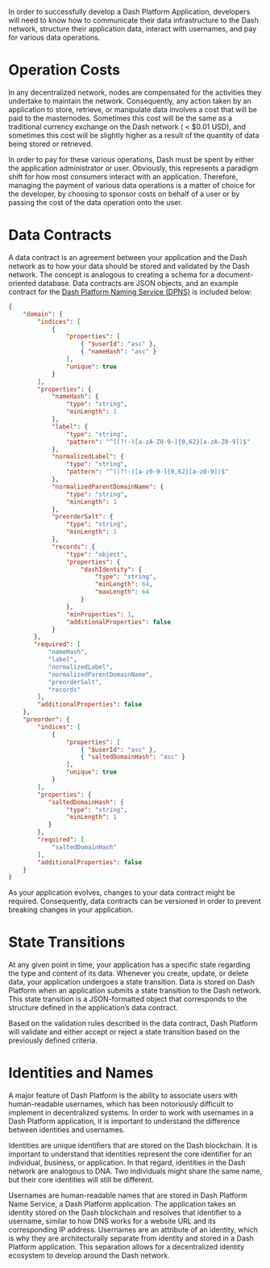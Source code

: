 In order to successfully develop a Dash Platform Application, developers will need to know how to communicate their data infrastructure to the Dash network, structure their application data, interact with usernames, and pay for various data operations.

# Operation Costs

In any decentralized network, nodes are compensated for the activities they undertake to maintain the network. Consequently, any action taken by an application to store, retrieve, or manipulate data involves a cost that will be paid to the masternodes. Sometimes this cost will be the same as a traditional currency exchange on the Dash network ( < $0.01 USD), and sometimes this cost will be slightly higher as a result of the quantity of data being stored or retrieved.

In order to pay for these various operations, Dash must be spent by either the application administrator or user. Obviously, this represents a paradigm shift for how most consumers interact with an application. Therefore, managing the payment of various data operations is a matter of choice for the developer, by choosing to sponsor costs on behalf of a user or by passing the cost of the data operation onto the user.

# Data Contracts

A data contract is an agreement between your application and the Dash network as to how your data should be stored and validated by the Dash network. The concept is analogous to creating a schema for a document-oriented database. Data contracts are JSON objects, and an example contract for the [Dash Platform Naming Service (DPNS)](https://github.com/dashevo/platform/blob/master/packages/dpns-contract/schema/dpns-contract-documents.json) is included below:

```json
{
    "domain": {
        "indices": [
            {
                "properties": [
                    { "$userId": "asc" },
                    { "nameHash": "asc" }
                ],
                "unique": true
            }
        ],
        "properties": {
            "nameHash": {
                "type": "string",
                "minLength": 1
            },
            "label": {
                "type": "string",
                "pattern": "^((?!-)[a-zA-Z0-9-]{0,62}[a-zA-Z0-9])$"
            },
            "normalizedLabel": {
                "type": "string",
                "pattern": "^((?!-)[a-z0-9-]{0,62}[a-z0-9])$"
            },
            "normalizedParentDomainName": {
                "type": "string",
                "minLength": 1
            },
            "preorderSalt": {
                "type": "string",
                "minLength": 1
            },
            "records": {
                "type": "object",
                "properties": {
                    "dashIdentity": {
                        "type": "string",
                        "minLength": 64,
                        "maxLength": 64
                    }
                },
                "minProperties": 1,
                "additionalProperties": false
            }
       },
       "required": [
           "nameHash",
           "label",
           "normalizedLabel",
           "normalizedParentDomainName",
           "preorderSalt",
           "records"
        ],
        "additionalProperties": false
    },
    "preorder": {
        "indices": [
            {
                "properties": [
                    { "$userId": "asc" },
                    { "saltedDomainHash": "asc" }
                ],
                "unique": true
            }
        ],
        "properties": {
           "saltedDomainHash": {
                "type": "string",
                "minLength": 1
           }
        },
        "required": [
            "saltedDomainHash"
        ],
        "additionalProperties": false
    }
}
```

As your application evolves, changes to your data contract might be required. Consequently, data contracts can be versioned in order to prevent breaking changes in your application.

# State Transitions

At any given point in time, your application has a specific state regarding the type and content of its data. Whenever you create, update, or delete data, your application undergoes a state transition. Data is stored on Dash Platform when an application submits a state transition to the Dash network. This state transition is a JSON-formatted object that corresponds to the structure defined in the application’s data contract.

Based on the validation rules described in the data contract, Dash Platform will validate and either accept or reject a state transition based on the previously defined criteria.

# Identities and Names

A major feature of Dash Platform is the ability to associate users with human-readable usernames, which has been notoriously difficult to implement in decentralized systems. In order to work with usernames in a Dash Platform application, it is important to understand the difference between identities and usernames.

Identities are unique identifiers that are stored on the Dash blockchain. It is important to understand that identities represent the core identifier for an individual, business, or application. In that regard, identities in the Dash network are analogous to DNA. Two individuals might share the same name, but their core identities will still be different.

Usernames are human-readable names that are stored in Dash Platform Name Service, a Dash Platform application. The application takes an identity stored on the Dash blockchain and resolves that identifier to a username, similar to how DNS works for a website URL and its corresponding IP address. Usernames are an attribute of an identity, which is why they are architecturally separate from identity and stored in a Dash Platform application. This separation allows for a decentralized identity ecosystem to develop around the Dash network.
